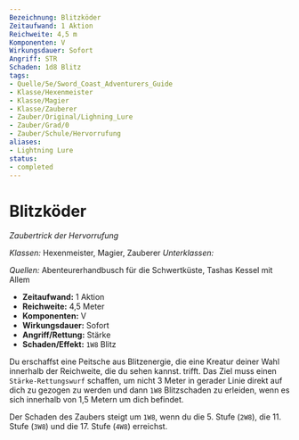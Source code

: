 ```yaml
---
Bezeichnung: Blitzköder
Zeitaufwand: 1 Aktion
Reichweite: 4,5 m
Komponenten: V
Wirkungsdauer: Sofort
Angriff: STR
Schaden: 1d8 Blitz
tags: 
- Quelle/5e/Sword_Coast_Adventurers_Guide
- Klasse/Hexenmeister
- Klasse/Magier
- Klasse/Zauberer
- Zauber/Original/Lighning_Lure
- Zauber/Grad/0
- Zauber/Schule/Hervorrufung
aliases: 
- Lightning Lure
status:
- completed
---
```

# Blitzköder
_Zaubertrick der Hervorrufung_

_Klassen:_ Hexenmeister, Magier, Zauberer
_Unterklassen:_

_Quellen:_ Abenteurerhandbusch für die Schwertküste, Tashas Kessel mit Allem

- **Zeitaufwand:** 1 Aktion
- **Reichweite:** 4,5 Meter
- **Komponenten:** V
- **Wirkungsdauer:** Sofort
- **Angriff/Rettung:** Stärke
- **Schaden/Effekt:** `1W8` Blitz

Du erschaffst eine Peitsche aus Blitzenergie, die eine Kreatur deiner Wahl innerhalb der Reichweite, die du sehen kannst. trifft. Das Ziel muss einen `Stärke-Rettungswurf` schaffen, um nicht 3 Meter in gerader Linie direkt auf dich zu gezogen zu werden und dann `1W8` Blitzschaden zu erleiden, wenn es sich innerhalb von 1,5 Metern um dich befindet.

Der Schaden des Zaubers steigt um `1W8`, wenn du die 5. Stufe (`2W8`), die 11. Stufe (`3W8`) und die 17. Stufe (`4W8`) erreichst.